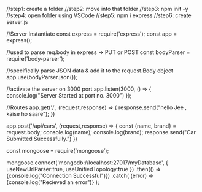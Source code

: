 //step1: create a folder
//step2: move into that folder
//step3: npm init -y
//step4: open folder using VSCode
//step5: npm i express 
//step6: create server.js

//Server Instantiate
const express = require('express');
const app = express();

//used to parse req.body in express -> PUT or POST
const bodyParser = require('body-parser');

//specifically parse JSON data & add it to the request.Body object
app.use(bodyParser.json());


//activate the server on 3000 port
app.listen(3000, () => {
    console.log("Server Started at port no. 3000")
});


//Routes
app.get('/', (request,response) => {
    response.send("hello Jee , kaise ho saare");
})

app.post('/api/cars', (request,response) => {
    const {name, brand} = request.body;
    console.log(name);
    console.log(brand);
    response.send("Car Submitted Successfully.")
})

const mongoose = require('mongoose');

mongoose.connect('mongodb://localhost:27017/myDatabase', {
    useNewUrlParser:true,
    useUnifiedTopology:true
})
.then(() => {console.log("Connection Successful")})
.catch( (error) => {console.log("Recieved an error")} );
